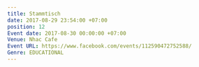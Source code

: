 ```yaml
---
title: Stammtisch
date: 2017-08-29 23:54:00 +07:00
position: 12
Event date: 2017-08-30 00:00:00 +07:00
Venue: Nhac Cafe
Event URL: https://www.facebook.com/events/112590472752588/
Genre: EDUCATIONAL
---
```


